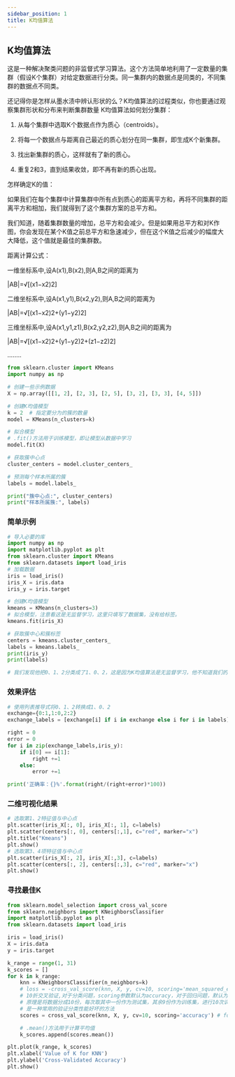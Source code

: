 ```yaml
---
sidebar_position: 1
title: K均值算法
---
```


## K均值算法

这是一种解决聚类问题的非监督式学习算法。这个方法简单地利用了一定数量的集群（假设K个集群）对给定数据进行分类。同一集群内的数据点是同类的，不同集群的数据点不同类。

还记得你是怎样从墨水渍中辨认形状的么？K均值算法的过程类似，你也要通过观察集群形状和分布来判断集群数量
K均值算法如何划分集群：

1. 从每个集群中选取K个数据点作为质心（centroids）。

2. 将每一个数据点与距离自己最近的质心划分在同一集群，即生成K个新集群。

3. 找出新集群的质心，这样就有了新的质心。

4. 重复2和3，直到结果收敛，即不再有新的质心出现。

怎样确定K的值：

如果我们在每个集群中计算集群中所有点到质心的距离平方和，再将不同集群的距离平方和相加，我们就得到了这个集群方案的总平方和。

我们知道，随着集群数量的增加，总平方和会减少。但是如果用总平方和对K作图，你会发现在某个K值之前总平方和急速减少，但在这个K值之后减少的幅度大大降低，这个值就是最佳的集群数。

距离计算公式：

一维坐标系中,设A(x1),B(x2),则A,B之间的距离为

|AB|=√[(x1−x2)2]

二维坐标系中,设A(x1,y1),B(x2,y2),则A,B之间的距离为

|AB|=√[(x1−x2)2+(y1−y2)2]

三维坐标系中,设A(x1,y1,z1),B(x2,y2,z2),则A,B之间的距离为

|AB|=√[(x1−x2)2+(y1−y2)2+(z1−z2)2]

........

```python
from sklearn.cluster import KMeans
import numpy as np

# 创建一些示例数据
X = np.array([[1, 2], [2, 3], [2, 5], [3, 2], [3, 3], [4, 5]])

# 创建K均值模型
k = 2  # 指定要分为的簇的数量
model = KMeans(n_clusters=k)

# 拟合模型
# .fit()方法用于训练模型，即让模型从数据中学习
model.fit(X)

# 获取簇中心点
cluster_centers = model.cluster_centers_

# 预测每个样本所属的簇
labels = model.labels_

print("簇中心点:", cluster_centers)
print("样本所属簇:", labels)

```

### 简单示例

```python
# 导入必要的库
import numpy as np
import matplotlib.pyplot as plt
from sklearn.cluster import KMeans
from sklearn.datasets import load_iris
# 加载数据
iris = load_iris()
iris_X = iris.data
iris_y = iris.target

# 创建K均值模型
kmeans = KMeans(n_clusters=3)
# 拟合模型，注意看这是无监督学习，这里只填写了数据集，没有给标签。
kmeans.fit(iris_X)

# 获取簇中心和簇标签
centers = kmeans.cluster_centers_
labels = kmeans.labels_
print(iris_y)
print(labels)

# 我们发现他把0、1、2分类成了1、0、2，这是因为K均值算法是无监督学习，他不知道我们的标签是什么，所以他自己给我们分了一套标签。
```

### 效果评估

```python
# 使用列表推导式将0、1、2转换成1、0、2
exchange={0:1,1:0,2:2}
exchange_labels = [exchange[i] if i in exchange else i for i in labels]

right = 0
error = 0
for i in zip(exchange_labels,iris_y):
    if i[0] == i[1]:
        right +=1
    else:
        error +=1

print('正确率：{}%'.format(right/(right+error)*100))
```

### 二维可视化结果

```python
# 选取第1、2特征值与中心点
plt.scatter(iris_X[:, 0], iris_X[:, 1], c=labels)
plt.scatter(centers[:, 0], centers[:,1], c="red", marker="x")
plt.title("Kmeans")
plt.show()
# 选取第3、4项特征值与中心点
plt.scatter(iris_X[:, 2], iris_X[:,3], c=labels)
plt.scatter(centers[:, 2], centers[:,3], c="red", marker="x")
plt.show()
```

### 寻找最佳K

```python
from sklearn.model_selection import cross_val_score
from sklearn.neighbors import KNeighborsClassifier
import matplotlib.pyplot as plt
from sklearn.datasets import load_iris

iris = load_iris()
X = iris.data
y = iris.target

k_range = range(1, 31)
k_scores = []
for k in k_range:
    knn = KNeighborsClassifier(n_neighbors=k)
    # loss = -cross_val_score(knn, X, y, cv=10, scoring='mean_squared_error') # for regression
    # 10折交叉验证,对于分类问题，scoring参数默认为accuracy，对于回归问题，默认为r2，或mean_squared_error
    # 原理是将数据分成10份，每次取其中一份作为测试集，其余9份作为训练集，进行10次训练和测试，最后取平均值
    # 是一种常用的验证分类性能好坏的方法
    scores = cross_val_score(knn, X, y, cv=10, scoring='accuracy') # for classification

    # .mean()方法用于计算平均值
    k_scores.append(scores.mean())

plt.plot(k_range, k_scores)
plt.xlabel('Value of K for KNN')
plt.ylabel('Cross-Validated Accuracy')
plt.show()
```
